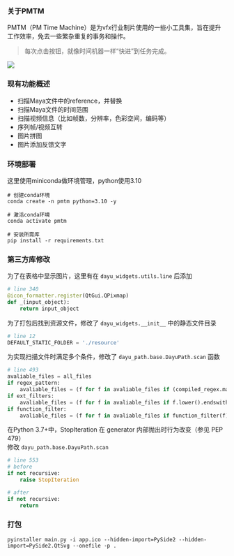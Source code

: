 ### 关于PMTM
PMTM（PM Time Machine）是为vfx行业制片使用的一些小工具集，旨在提升工作效率，免去一些繁杂重复的事务和操作。

> 每次点击按钮，就像时间机器一样“快进”到任务完成。

![](https://lingyunfx-1259219315.cos.ap-beijing.myqcloud.com/pic/20250610232418.png)


### 现有功能概述
- 扫描Maya文件中的reference，并替换
- 扫描Maya文件的时间范围
- 扫描视频信息（比如帧数，分辨率，色彩空间，编码等）
- 序列帧/视频互转
- 图片拼图
- 图片添加反馈文字

### 环境部署
这里使用miniconda做环境管理，python使用3.10
```shell
# 创建conda环境
conda create -n pmtm python=3.10 -y

# 激活conda环境
conda activate pmtm

# 安装所需库
pip install -r requirements.txt
```

### 第三方库修改
为了在表格中显示图片，这里有在 `dayu_widgets.utils.line` 后添加
```python
# line 340
@icon_formatter.register(QtGui.QPixmap)
def _(input_object):
    return input_object
```

为了打包后找到资源文件，修改了 `dayu_widgets.__init__` 中的静态文件目录
```python
# line 12
DEFAULT_STATIC_FOLDER = './resource'
```

为实现扫描文件时满足多个条件，修改了 `dayu_path.base.DayuPath.scan` 函数
```python
# line 493
avaliable_files = all_files
if regex_pattern:
    avaliable_files = (f for f in avaliable_files if (compiled_regex.match(f)))
if ext_filters:
    avaliable_files = (f for f in avaliable_files if f.lower().endswith(ext_filters))
if function_filter:
    avaliable_files = (f for f in avaliable_files if function_filter(f))
```

在Python 3.7+中，StopIteration 在 generator 内部抛出时行为改变（参见 PEP 479）  
修改 `dayu_path.base.DayuPath.scan`
```python
# line 553
# before
if not recursive:
    raise StopIteration

# after
if not recursive:
    return
```

### 打包
```shell
pyinstaller main.py -i app.ico --hidden-import=PySide2 --hidden-import=PySide2.QtSvg --onefile -p .
```
